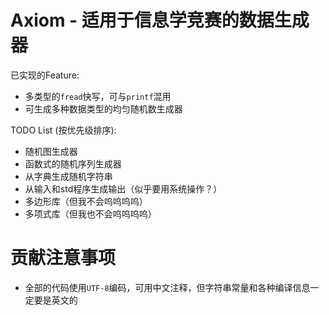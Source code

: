 # Axiom - 适用于信息学竞赛的数据生成器

已实现的Feature:
- 多类型的`fread`快写，可与`printf`混用
- 可生成多种数据类型的均匀随机数生成器

TODO List (按优先级排序):
- 随机图生成器
- 函数式的随机序列生成器
- 从字典生成随机字符串
- 从输入和std程序生成输出（似乎要用系统操作？）
- 多边形库（但我不会呜呜呜呜）
- 多项式库（但我也不会呜呜呜呜）

# 贡献注意事项
- 全部的代码使用`UTF-8`编码，可用中文注释，但字符串常量和各种编译信息一定要是英文的
